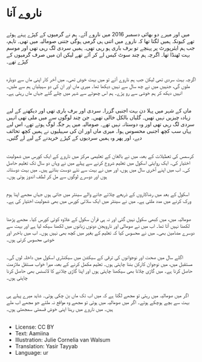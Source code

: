 # ناروے آنا

##
میں اور میرے دو بھائی دسمبر 2016 میں ناروے آئے۔ ہم نے گرمیوں کے کپڑے پہنے ہوئے تھے کیونکہ ہمیں لگتا تھا کہ ناروے میں اتنی ہی گرمی ہوگی جتنی صومالیہ میں تھی۔ تاہم، جب ہم ایئرپورٹ پر پہنچے تو برف باری ہو رہی تھی۔ ہمیں سردی لگ رہی تھی اور موسم بہت ٹھنڈا تھا۔ اگرچہ ہم چند سوٹ کیس لے کر آئے تھے لیکن ان میں صرف گرمیوں کے کپڑے تھے۔

##
اگرچہ بہت سردی تھی لیکن جب ہم ناروے آئے تو میں بہت خوش تھی۔ میں آخر کار اپنی ماں سے دوبارہ ملوں گی، جنہیں میں نے چھ سال سے نہیں دیکھا تھا۔ میری ماں اور ان کی دو سہیلیاں ہم سے ملیں۔ انہیں دیکھ کر ہم خوشی سے رو پڑے۔ ہم اس چھوٹے سے شہر میں چلے گئے جہاں ماں رہتی ہے۔

##
ماں کے شہر میں پہلا دن بہت اجنبی گزرا۔ سردی اور برف باری تھی اور دیکھنے کے لیے زیادہ چیزیں نہیں تھیں۔ گلیاں بالکل خالی تھیں۔ جن چند لوگوں سے میں ملی تھی انہیں سردی لگ رہی تھی اور وہ دوستانہ نہیں تھے۔ صومالیہ میں ہر جگہ لوگ ہوتے تھے، اس لیے یہاں سب کچھ اجنبی محسوس ہوا۔ میری ماں اور ان کی سہیلیوں نے ہمیں کچھ تحائف دیے، اور پھر وہ ہمیں سردیوں کے کپڑے خریدنے کے لیے لے گئیں۔

##
کرسمس کی تعطیلات کے بعد، میں نے بالغان کے تعلیمی مرکز میں ناروے کے ایک کورس میں شمولیت اختیار کی۔ ایک روایتی اسکول میں تعلیم شروع کرنے سے پہلے میں نے وہاں دو سال تک تعلیم حاصل کی۔ اب میں اپنے آخری سال میں ہوں، اور میں نے بہت سے نئے دوست بنائے ہیں۔ میں بہت دوستانہ ہوں اور دوسرے لوگوں سے مل کر لطف اندوز ہوتی ہوں۔

##
اسکول کے بعد میں رضاکاروں کے ذریعے چلائے جانے والے سینٹر میں جاتی ہوں جہاں مجھے اپنا ہوم ورک کرنے میں مدد ملتی ہے۔ میں نے سینٹر میں ایک سلائی کورس میں بھی شمولیت اختیار کی ہے۔

##
صومالیہ میں، میں کبھی سکول نہیں گئی اور نہ ہی قرآن سکول کے علاوہ کوئی کورس کیا۔ مجھے پڑھنا لکھنا نہیں آتا تھا۔ اب میں نے صومالی اور نارویجن دونوں زبانوں میں لکھنا سیکھ لیا ہے اور بہت سے دوسرے مضامین بھی۔ میں نے محسوس کیا کہ تعلیم کے بغیر میں کچھ بھی نہیں ہوں۔ اب میں باخبر اور خوشی محسوس کرتی ہوں۔

##
اگلے سال میں صحت اور نوجوانوں کی ترقی کے سیکشن میں سیکنڈری اسکول میں داخلہ لوں گی۔ مستقبل میں، میں نوجوان کارکن بننا چاہتی ہوں۔ تعلیم مکمل کرنے کے بعد، میرا خواب مستقل ملازمت حاصل کرنا ہے۔ میں گاڑی چلانا بھی سیکھنا چاہتی ہوں اور اپنا گاڑی چلانے کا لائسنس بھی حاصل کرنا چاہتی ہوں۔

##
اگر میں صومالیہ میں رہتی تو مجھے لگتا ہے کہ میں اب تک ماں بن چکی ہوتی۔ شاید میرے پہلے ہی بہت سے بچے ہوچکے ہوتے۔ اگر میں صومالیہ میں ہوتی تو مجھے وہ مواقع نہ ملتے جو مجھے اب ملے ہیں۔ میں ناروے میں رہنا اپنی خوش قسمتی سمجھتی ہوں۔

##
* License: CC BY
* Text: Aamiina
* Illustration: Julie Cornelia van Walsum
* Translation: Yasir Tayyab
* Language: ur
